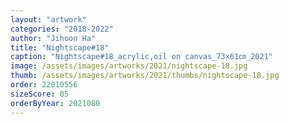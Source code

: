 ```yaml
---
layout: "artwork"
categories: "2018-2022"
author: "Jihoon Ha"
title: "Nightscape#18"
caption: "Nightscape#18_acrylic,oil on canvas_73×61㎝_2021"
image: /assets/images/artworks/2021/nightscape-18.jpg
thumb: /assets/images/artworks/2021/thumbs/nightscape-18.jpg
order: 22010556
sizeScore: 05
orderByYear: 2021080
---
```

